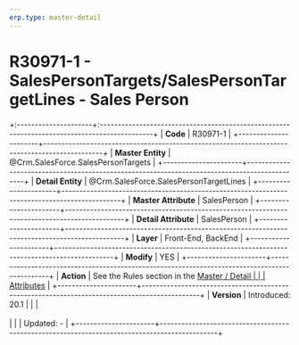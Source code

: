 ```yaml
---
erp.type: master-detail
---
```


# R30971-1 - SalesPersonTargets/SalesPersonTargetLines - Sales Person
+:---------------------+:---------------------------------------------------------------------------------------------+
| **Code**             | R30971-1                                                                                     |
+----------------------+----------------------------------------------------------------------------------------------+
| **Master Entity**    | @Crm.SalesForce.SalesPersonTargets                                                           |
+----------------------+----------------------------------------------------------------------------------------------+
| **Detail Entity**    | @Crm.SalesForce.SalesPersonTargetLines                                                       |
+----------------------+----------------------------------------------------------------------------------------------+
| **Master Attribute** | SalesPerson                                                                                  |
+----------------------+----------------------------------------------------------------------------------------------+
| **Detail Attribute** | SalesPerson                                                                                  |
+----------------------+----------------------------------------------------------------------------------------------+
| **Layer**            | Front-End, BackEnd                                                                           |
+----------------------+----------------------------------------------------------------------------------------------+
| **Modify**           | YES                                                                                          |
+----------------------+----------------------------------------------------------------------------------------------+
| **Action**           | See the Rules section in the [Master / Detail                                                |
|                      | Attributes](xref:master-detail)                                                              |
+----------------------+----------------------------------------------------------------------------------------------+
| **Version**          | Introduced: 20.1                                                                             |
|                      | <br/><br/>                                                                                   |
|                      | Updated: -                                                                                   |
+----------------------+----------------------------------------------------------------------------------------------+
